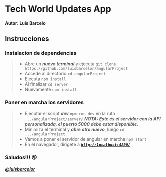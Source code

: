 # Tech World Updates App
#### Autor: Luis Barcelo
## Instrucciones
### Instalacion de dependencias
> * Abre un ***nuevo terminal*** y ejecuta `git clone https://github.com/luisbarcelor/angularProject`
> * Accede al directorio `cd angularProject`
> * Ejecuta `npm install`
> * Al finalizar `cd server`
> * Nuevamente `npm install`
### Poner en marcha los servidores
> *  Ejecutar el script ***dev*** `npm run dev` en la ruta `.../angularProject/server/` 
> **_NOTA: Este es el servidor con la API personalizada, el puerto ***5000*** debe estar disponible._**
> * Minimiza el terminal y ***abre otro nuevo***, luego `cd .../angularProject`
> * Vamos a poner el servidor de angular en marcha `npm start`
> * En el navegador, dirigete a ***[`http://localhost:4200/`](http://localhost:4200/)***

### Saludos!!! :stuck_out_tongue_winking_eye: 
#### ***[@luisbarcelor](https://github.com/luisbarcelor)***

